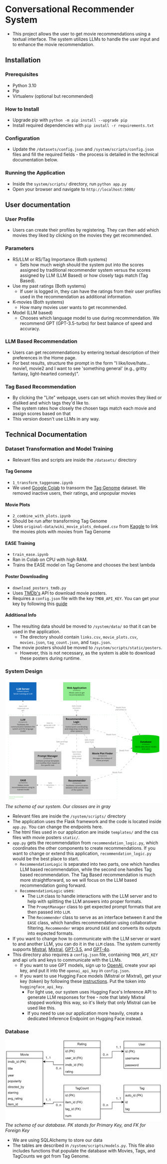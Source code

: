 # Conversational Recommender System
- This project allows the user to get movie recommendations using a textual interface. The system utilizes LLMs to handle the user input and to enhance the movie recommendation.

## Installation

### Prerequisites
- Python 3.10
- Pip
- Virtualenv (optional but recommended)

### How to Install
- Upgrade pip with `python -m pip install --upgrade pip`
- Install required dependencies with `pip install -r requirements.txt`

### Configuration
- Update the `/datasets/config.json` and `/system/scripts/config.json` files and fill the required fields - the process is detailed in the technical documentation below.

### Running the Application
- Inside the `system/scripts/` directory, run `python app.py`
- Open your browser and navigate to `http://localhost:5000/`  

## User documentation
### User Profile
- Users can create their profiles by registering. They can then add which movies they liked by clicking on the movies they get recommended.

### Parameters 
- RS/LLM or RS/Tag Importance (Both systems)
  - Sets how much weigh should the system put into the scores assigned by traditional recommender system versus the scores assigned by LLM (LLM Based) or how closely tags match (Tag Based).
- Use my past ratings (Both systems)
  - If user is logged in, they can have the ratings from their user profiles used in the recommendation as additional information.
- K-movies (Both systems)
  - How many movies user wants to get recommended.
- Model (LLM based)
  - Chooses which language model to use during recommendation. We recommend GPT (GPT-3.5-turbo) for best balance of speed and accuracy.

### LLM Based Recommendation
- Users can get recommendations by entering textual description of their preferences in the Home page.
- For best results, structure the prompt in the form "I like/love/hate... movie1, movie2 and I want to see 'something general' (e.g., gritty fantasy, light-hearted comedy)".

### Tag Based Recommendation
- By clicking the "Lite" webpage, users can set which movies they liked or disliked and which tags they'd like to.
- The system rates how closely the chosen tags match each movie and assign scores based on that
- This version doesn't use LLMs in any way.

## Technical Documentation

### Dataset Transformation and Model Training
- Relevant files and scripts are inside the `/datasets/` directory

#### Tag Genome
- `1_transform_taggenome.ipynb` 
- We used [Google Colab](https://colab.research.google.com/) to transorm the [Tag Genome](https://grouplens.org/datasets/movielens/tag-genome-2021/) dataset. We removed inactive users, their ratings, and unpopular movies

#### Movie Plots
- `2_combine_with_plots.ipynb`
- Should be run after transforming Tag Genome
- Uses `original-data/wiki_movie_plots_deduped.csv` from [Kaggle](https://www.kaggle.com/datasets/jrobischon/wikipedia-movie-plots) to link the movies plots with movies from Tag Genome

#### EASE Training
- `train_ease.ipynb`
- Ran in Colab on CPU with high RAM. 
- Trains the EASE model on Tag Genome and chooses the best lambda

#### Poster Downloading
- `download_posters_tmdb.py`
- Uses [TMDb's](https://www.themoviedb.org/) API to download movie posters.
- Requires a `config.json` file with the key `TMDB_API_KEY`. You can get your key by following this [guide](https://developer.themoviedb.org/docs/getting-started) 

#### Additional Info
- The resulting data should be moved to `/system/data/` so that it can be used in the application.
  - The directory should contain `links.csv`, `movie_plots.csv`, `movies.json`, `tag_count.json`, and `tags.json`.
- The movie posters should be moved to `/system/scripts/static/posters`.
  - However, this is not necessary, as the system is able to download these posters during runtime.

### System Design
![img](imgs/architecture_low.png)
*The schema of our system. Our classes are in gray*
- Relevant files are inside the `/system/scripts/` directory
- The application uses the Flask framework and the code is located inside `app.py`. You can change the endpoints here.
- The html files used in our application are inside `templates/` and the css files with movie posters `static/`.
- `app.py` gets the recommendation from `recommendation_logic.py`, which coordinates the other components to create recommendations. If you want to change or extend this application, `recommendation_logic.py` would be the best place to start.
  - `RecommendationLogic` is separated into two parts, one which handles LLM based recommendation, while the second one handles Tag based recommendation. The Tag Based recommendation is much more straightforward, so we will focus on the LLM based recommendation going forward.
  - `RecommendationLogic` uses:
    - The `LLM` class to handle interactions with the LLM server and to help with splitting the LLM answers into proper formats.
    - The `PromptManager` class to get expected prompt formats that are then passed into `LLM`.
    - The `Recommender` class to serve as an interface between it and the `EASE` class, which handles recommendation using collaborative filtering. `Recommender` wraps around `EASE` and converts its outputs into expected formats.
- If you want to change how to communicate with the LLM server or want to and another LLM, you can do it in the `LLM` class. The system currently supports [Mistral](https://huggingface.co/mistralai/Mistral-7B-Instruct-v0.2), [Mixtral](https://huggingface.co/mistralai/Mixtral-8x7B-v0.1), [GPT-3.5](https://platform.openai.com/docs/models/gpt-3-5-turbo), and [GPT-4o](https://platform.openai.com/docs/models/gpt-4o).
- This directory also requires a `config.json` file, containing `TMDB_API_KEY` and api urls and keys to communicate with the LLMs. 
  - If you want to use GPT models, sign up to [OpenAI](https://platform.openai.com/), create your api key, and put it into the `openai_api_key` in `config.json`.
  - If you want to use Hugging Face models (Mistral or Mixtral), get your key (token) by following these [instructions](https://huggingface.co/docs/hub/en/security-tokens). Put the token into `huggingface_api_key`.
    - For light use, our system uses Hugging Face's Inference API to generate LLM responses for free - note that lately Mixtral stopped working this way, so it's likely that only Mistral can be used like this.
    - If you need to use our application more heavily, create a dedicated Inference Endpoint on Hugging Face instead.
 
### Database
![Database schema](imgs/database_schema.png)
*The schema of our database. PK stands for Primary Key, and FK for Foreign Key*

- We are using SQLAlchemy to store our data
- The tables are described in `/system/scripts/models.py`. This file also includes functions that populate the database with Movies, Tags, and TagCounts we got from Tag Genome.